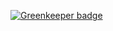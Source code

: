 

[![Greenkeeper badge](https://badges.greenkeeper.io/kumavis/infura-proxy.svg)](https://greenkeeper.io/)